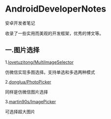 # AndroidDeveloperNotes
安卓开发者笔记

收录了一些实用而美观的开发框架，优秀的博文等。

一.图片选择
-------------------------------------

1.[lovetuzitong/MultiImageSelector](https://github.com/lovetuzitong/MultiImageSelector)

仿微信实现多图选择。支持单选和多选两种模式

2.[donglua/PhotoPicker](https://github.com/donglua/PhotoPicker)

同样是仿微信图片选择

3.[martin90s/ImagePicker](https://github.com/martin90s/ImagePicker)

可选择超大图片
